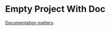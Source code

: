 # Empty Project With Doc

[Documentation matters](https://www.buddybuild.com/blog/generating-managing-documentation-for-ios-frameworks-with-buddybuild).
